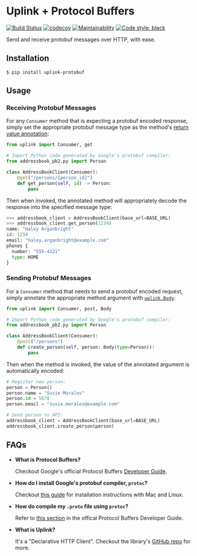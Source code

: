 # Uplink + Protocol Buffers
[![Build Status](https://travis-ci.org/prkumar/uplink-protobuf.svg?branch=master)](https://travis-ci.org/prkumar/uplink-protobuf)
[![codecov](https://codecov.io/gh/prkumar/uplink-protobuf/branch/master/graph/badge.svg)](https://codecov.io/gh/prkumar/uplink-protobuf)
[![Maintainability](https://api.codeclimate.com/v1/badges/65d2d66958c6e20a3bb0/maintainability)](https://codeclimate.com/github/prkumar/uplink-protobuf/maintainability)
[![Code style: black](https://img.shields.io/badge/code%20style-black-000000.svg)](https://github.com/ambv/black)

Send and receive protobuf messages over HTTP, with ease.

## Installation

```
$ pip install uplink-protobuf
```

## Usage

### Receiving Protobuf Messages

For any `Consumer` method that is expecting a protobuf encoded response,
simply set the appropriate protobuf message type as the method's [return
value annotation](https://www.python.org/dev/peps/pep-3107/#return-values):

```python
from uplink import Consumer, get

# Import Python code generated by Google's protobuf compiler:
from addressbook_pb2.py import Person

class AddressBookClient(Consumer):
    @get("/persons/{person_id}")
    def get_person(self, id) -> Person:
        pass
```

Then when invoked, the annotated method will appropriately decode the
response into the specified message type:

```python
>>> addressbook_client = AddressBookClient(base_url=BASE_URL)
>>> addressbook_client.get_person(1234)
name: "Haley Arganbright"
id: 1234
email: "haley.arganbright@example.com"
phones {
  number: "555-4321"
  type: HOME
}
```

### Sending Protobuf Messages

For a `Consumer` method that needs to send a protobuf encoded request,
simply annotate the appropriate method argument with [`uplink.Body`](https://uplink.readthedocs.io/en/stable/quickstart.html#request-body):

```python
from uplink import Consumer, post, Body

# Import Python code generated by Google's protobuf compiler:
from addressbook_pb2.py import Person

class AddressBookClient(Consumer):
    @post("/persons")
    def create_person(self, person: Body(type=Person)):
        pass
```

Then when the method is invoked, the value of the annotated argument is
automatically encoded:

```python
# Register new person:
person = Person()
person.name = "Susie Morales"
person.id = 5678
person.email = "susie.morales@example.com"

# Send person to API:
addressbook_client = AddressBookClient(base_url=BASE_URL)
addressbook_client.create_person(person)
```


## FAQs

- **What is Protocol Buffers?**

    Checkout Google's official Protocol Buffers [Developer Guide](https://developers.google.com/protocol-buffers/docs/overview).

- **How do I install Google's protobuf compiler, `protoc`?**

   Checkout [this guide](http://google.github.io/proto-lens/installing-protoc.html) for installation instructions with Mac
   and Linux.

- **How do compile my `.proto` file using `protoc`?**

    Refer to [this section](https://developers.google.com/protocol-buffers/docs/reference/python-generated#invocation)
    in the offical Protocol Buffers Developer Guide.

- **What is Uplink?**

  It's a "Declarative HTTP Client". Checkout the library's [GitHub repo](https://github.com/prkumar/uplink)
  for more.
